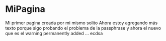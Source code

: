# MiPagina
Mi primer pagina creada por mi mismo solito
Ahora estoy agregando más texto porque sigo probando el problema de la passphrase y ahora el nuevo que es el warning permanently added ... ecdsa
